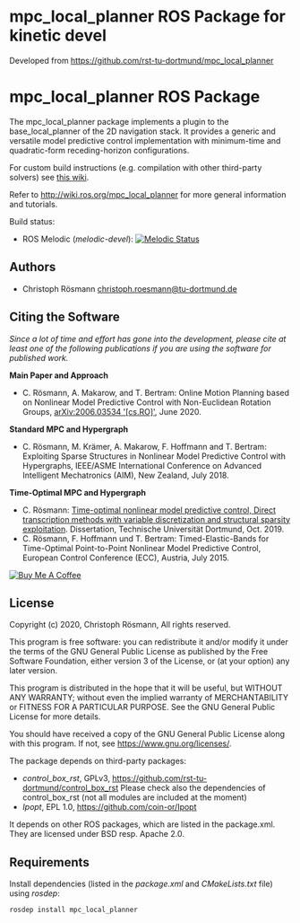 mpc_local_planner ROS Package for kinetic devel
=============================
Developed from https://github.com/rst-tu-dortmund/mpc_local_planner





mpc_local_planner ROS Package
=============================

The mpc_local_planner package implements a plugin to the base_local_planner of the 2D navigation stack.
It provides a generic and versatile model predictive control implementation with minimum-time and quadratic-form receding-horizon configurations.

For custom build instructions (e.g. compilation with other third-party solvers) see [this wiki](https://github.com/rst-tu-dortmund/mpc_local_planner/wiki).

Refer to http://wiki.ros.org/mpc_local_planner for more general information and tutorials.

Build status:
- ROS Melodic (*melodic-devel*): [![Melodic Status](http://build.ros.org/buildStatus/icon?job=Mdev__mpc_local_planner__ubuntu_bionic_amd64)](http://build.ros.org/job/Mdev__mpc_local_planner__ubuntu_bionic_amd64/)

## Authors

* Christoph Rösmann <christoph.roesmann@tu-dortmund.de>

## Citing the Software

*Since a lot of time and effort has gone into the development, please cite at least one of the following publications if you are using the software for published work.*

**Main Paper and Approach**

- C. Rösmann, A. Makarow, and T. Bertram: Online Motion Planning based on Nonlinear Model Predictive Control with Non-Euclidean Rotation Groups, [arXiv:2006.03534 '[cs.RO]'](https://arxiv.org/abs/2006.03534), June 2020.

**Standard MPC and Hypergraph**

- C. Rösmann, M. Krämer, A. Makarow, F. Hoffmann and T. Bertram: Exploiting Sparse Structures in Nonlinear Model Predictive Control with Hypergraphs, IEEE/ASME International Conference on Advanced Intelligent Mechatronics (AIM), New Zealand, July 2018.

**Time-Optimal MPC and Hypergraph**

- C. Rösmann: [Time-optimal nonlinear model predictive control, Direct transcription methods with variable discretization and structural sparsity exploitation](http://dx.doi.org/10.17877/DE290R-20283). Dissertation, Technische Universität Dortmund, Oct. 2019.
- C. Rösmann, F. Hoffmann und T. Bertram: Timed-Elastic-Bands for Time-Optimal Point-to-Point Nonlinear Model Predictive Control, European Control Conference (ECC), Austria, July 2015.


<a href="https://www.buymeacoffee.com/croesmann" target="_blank"><img src="https://www.buymeacoffee.com/assets/img/guidelines/download-assets-sm-2.svg" alt="Buy Me A Coffee"></a>

## License

Copyright (c) 2020, Christoph Rösmann, All rights reserved.

This program is free software: you can redistribute it and/or modify
it under the terms of the GNU General Public License as published by
the Free Software Foundation, either version 3 of the License, or
(at your option) any later version.

This program is distributed in the hope that it will be useful,
but WITHOUT ANY WARRANTY; without even the implied warranty of
MERCHANTABILITY or FITNESS FOR A PARTICULAR PURPOSE.  See the
GNU General Public License for more details.

You should have received a copy of the GNU General Public License
along with this program.  If not, see <https://www.gnu.org/licenses/>.

The package depends on third-party packages:
- *control_box_rst*, GPLv3, https://github.com/rst-tu-dortmund/control_box_rst
  Please check also the dependencies of control_box_rst (not all modules
  are included at the moment)
- *Ipopt*, EPL 1.0, https://github.com/coin-or/Ipopt


It depends on other ROS packages, which are listed in the package.xml. They are licensed under BSD resp. Apache 2.0.


## Requirements

Install dependencies (listed in the *package.xml* and *CMakeLists.txt* file) using *rosdep*:

    rosdep install mpc_local_planner
